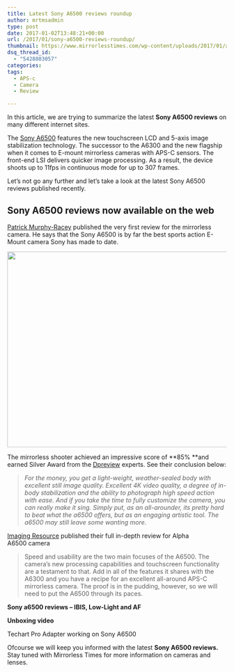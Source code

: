 ```yaml
---
title: Latest Sony A6500 reviews roundup
author: mrtmsadmin
type: post
date: 2017-01-02T13:48:21+00:00
url: /2017/01/sony-a6500-reviews-roundup/
thumbnail: https://www.mirrorlesstimes.com/wp-content/uploads/2017/01/a6500-tests.jpg
dsq_thread_id:
  - "5428803057"
categories:
tags:
  - APS-c
  - Camera
  - Review

---
```

In this article, we are trying to summarize the latest **Sony A6500 reviews** on many different internet sites.

The [Sony A6500][1] features the new touchscreen LCD and 5-axis image stabilization technology. The successor to the A6300 and the new flagship when it comes to E-mount mirrorless cameras with APS-C sensors. The front-end LSI delivers quicker image processing. As a result, the device shoots up to 11fps in continuous mode for up to 307 frames.

Let&#8217;s not go any further and let&#8217;s take a look at the latest Sony A6500 reviews published recently. <!--more-->

## Sony A6500 reviews now available on the web

<a href="http://pmrphoto.blogspot.com/2016/10/first-review-of-new-sony-a6500-a6300-on.html" target="_blank" rel="nofollow external">Patrick Murphy-Racey</a> published the very first review for the mirrorless camera. He says that the Sony A6500 is by far the best sports action E-Mount camera Sony has made to date.

[<img class="aligncenter size-full wp-image-626" src="https://i0.wp.com/www.mirrorlesstimes.com/wp-content/uploads/2016/10/sony-a6500.jpg?resize=600%2C450&#038;ssl=1" alt="" width="600" height="450" srcset="https://i0.wp.com/www.mirrorlesstimes.com/wp-content/uploads/2016/10/sony-a6500.jpg?w=1600&ssl=1 1600w, https://i0.wp.com/www.mirrorlesstimes.com/wp-content/uploads/2016/10/sony-a6500.jpg?resize=300%2C225&ssl=1 300w, https://i0.wp.com/www.mirrorlesstimes.com/wp-content/uploads/2016/10/sony-a6500.jpg?resize=768%2C576&ssl=1 768w, https://i0.wp.com/www.mirrorlesstimes.com/wp-content/uploads/2016/10/sony-a6500.jpg?resize=1024%2C768&ssl=1 1024w, https://i0.wp.com/www.mirrorlesstimes.com/wp-content/uploads/2016/10/sony-a6500.jpg?w=1200&ssl=1 1200w" sizes="(max-width: 600px) 100vw, 600px" data-recalc-dims="1" />][2]

The mirrorless shooter achieved an impressive score of **85% **and earned Silver Award from the <a href="https://www.dpreview.com/reviews/sony-alpha-a6500" target="_blank" rel="nofollow external">Dpreview</a> experts. See their conclusion below:

> _For the money, you get a light-weight, weather-sealed body with excellent still image quality. Excellent 4K video quality, a degree of in-body stabilization and the ability to photograph high speed action with ease. And if you take the time to fully customize the camera, you can really make it sing. Simply put, as an all-arounder, its pretty hard to beat what the a6500 offers, but as an engaging artistic tool. The a6500 may still leave some wanting more._

<a href="http://www.imaging-resource.com/PRODS/sony-a6500/sony-a6500A.HTM" target="_blank" rel="nofollow external">Imaging Resource</a> published their full in-depth review for Alpha A6500 camera

> Speed and usability are the two main focuses of the A6500. The camera&#8217;s new processing capabilities and touchscreen functionality are a testament to that. Add in all of the features it shares with the A6300 and you have a recipe for an excellent all-around APS-C mirrorless camera. The proof is in the pudding, however, so we will need to put the A6500 through its paces.

**Sony a6500 reviews &#8211; IBIS, Low-Light and AF**



**Unboxing video**





Techart Pro Adapter working on Sony A6500



Ofcourse we will keep you informed with the latest **Sony A6500 reviews.** Stay tuned with Mirrorless Times for more information on cameras and lenses.

 [1]: https://www.mirrorlesstimes.com/2016/10/sony-a6500/
 [2]: https://i0.wp.com/www.mirrorlesstimes.com/wp-content/uploads/2016/10/sony-a6500.jpg?ssl=1